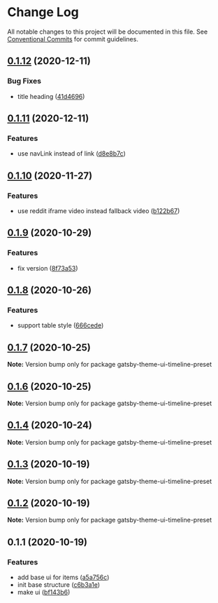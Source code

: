 # Change Log

All notable changes to this project will be documented in this file.
See [Conventional Commits](https://conventionalcommits.org) for commit guidelines.

## [0.1.12](https://github.com/theowenyoung/gatsby-theme-timeline/compare/gatsby-theme-ui-timeline-preset@0.1.11...gatsby-theme-ui-timeline-preset@0.1.12) (2020-12-11)

### Bug Fixes

- title heading ([41d4696](https://github.com/theowenyoung/gatsby-theme-timeline/commit/41d46966bb3a63c0c319db18e4afea7c3370dc28))

## [0.1.11](https://github.com/theowenyoung/gatsby-theme-timeline/compare/gatsby-theme-ui-timeline-preset@0.1.10...gatsby-theme-ui-timeline-preset@0.1.11) (2020-12-11)

### Features

- use navLink instead of link ([d8e8b7c](https://github.com/theowenyoung/gatsby-theme-timeline/commit/d8e8b7c89e7533a0c23214b5fbb33b1d3dcfb92b))

## [0.1.10](https://github.com/theowenyoung/gatsby-theme-timeline/compare/gatsby-theme-ui-timeline-preset@0.1.9...gatsby-theme-ui-timeline-preset@0.1.10) (2020-11-27)

### Features

- use reddit iframe video instead fallback video ([b122b67](https://github.com/theowenyoung/gatsby-theme-timeline/commit/b122b675be3f81047e3572783a7287e4d8aaa523))

## [0.1.9](https://github.com/theowenyoung/gatsby-theme-timeline/compare/gatsby-theme-ui-timeline-preset@0.1.8...gatsby-theme-ui-timeline-preset@0.1.9) (2020-10-29)

### Features

- fix version ([8f73a53](https://github.com/theowenyoung/gatsby-theme-timeline/commit/8f73a537ca827b5e6fd0911445c14fbae8491da0))

## [0.1.8](https://github.com/theowenyoung/gatsby-theme-timeline/compare/gatsby-theme-ui-timeline-preset@0.1.7...gatsby-theme-ui-timeline-preset@0.1.8) (2020-10-26)

### Features

- support table style ([666cede](https://github.com/theowenyoung/gatsby-theme-timeline/commit/666cedef1d161c2646d2c1759cd2fd44fd26f8d0))

## [0.1.7](https://github.com/theowenyoung/gatsby-theme-timeline/compare/gatsby-theme-ui-timeline-preset@0.1.6...gatsby-theme-ui-timeline-preset@0.1.7) (2020-10-25)

**Note:** Version bump only for package gatsby-theme-ui-timeline-preset

## [0.1.6](https://github.com/theowenyoung/gatsby-theme-timeline/compare/gatsby-theme-ui-timeline-preset@0.1.4...gatsby-theme-ui-timeline-preset@0.1.6) (2020-10-25)

**Note:** Version bump only for package gatsby-theme-ui-timeline-preset

## [0.1.4](https://github.com/theowenyoung/gatsby-theme-timeline/compare/gatsby-theme-ui-timeline-preset@0.1.3...gatsby-theme-ui-timeline-preset@0.1.4) (2020-10-24)

**Note:** Version bump only for package gatsby-theme-ui-timeline-preset

## [0.1.3](https://github.com/theowenyoung/gatsby-theme-timeline/compare/gatsby-theme-ui-timeline-preset@0.1.2...gatsby-theme-ui-timeline-preset@0.1.3) (2020-10-19)

**Note:** Version bump only for package gatsby-theme-ui-timeline-preset

## [0.1.2](https://github.com/theowenyoung/gatsby-theme-timeline/compare/gatsby-theme-ui-timeline-preset@0.1.1...gatsby-theme-ui-timeline-preset@0.1.2) (2020-10-19)

**Note:** Version bump only for package gatsby-theme-ui-timeline-preset

## 0.1.1 (2020-10-19)

### Features

- add base ui for items ([a5a756c](https://github.com/theowenyoung/gatsby-theme-timeline/commit/a5a756c7ffa84fe5a83d3408cee3085fc477993f))
- init base structure ([c6b3a1e](https://github.com/theowenyoung/gatsby-theme-timeline/commit/c6b3a1e434a2809ab7417fb9c47ce6035293a06c))
- make ui ([bf143b6](https://github.com/theowenyoung/gatsby-theme-timeline/commit/bf143b6388a881bd5832fca17b9da5357dae8899))

